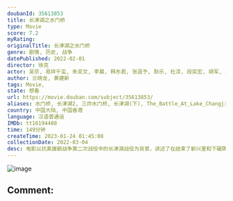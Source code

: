 ```yaml
---
doubanId: 35613853
title: 长津湖之水门桥
type: Movie
score: 7.2
myRating: 
originalTitle: 长津湖之水门桥
genre: 剧情, 历史, 战争
datePublished: 2022-02-01
director: 徐克
actor: 吴京, 易烊千玺, 朱亚文, 李晨, 韩东君, 张涵予, 耿乐, 杜淳, 段奕宏, 胡军, 王丽坤, 杨一威, 李卓扬, 何跃飞, 唐志强, 刘治威, 庄小龙, 辛玉波, 张跃, 许明虎, 王宁, 王振威, 陈泽轩, 李小锋, 詹姆斯·菲尔伯德, 约翰·克鲁兹, 史磊, 胡学良, undefined, 黄晓航, 曹敖日格勒, 章小磊, 宋玉臣, 张志坤, 爱琳, 基里洛·舒尔加, 本·奥伦斯坦, 马蒂亚斯·洛里里, 黎艾蒙
author: 兰晓龙, 黄建新
tags: Movie, 
state: 想看
url: https://movie.douban.com/subject/35613853/
aliases: 水门桥, 长津湖2, 三炸水门桥, 长津湖(下), The_Battle_At_Lake_Changjin_II, Watergate_Bridge
country: 中国大陆, 中国香港
language: 汉语普通话
IMDb: tt16194408
time: 149分钟
createTime: 2023-01-24 01:45:08
collectionDate: 2022-03-04
desc: 电影以抗美援朝战争第二次战役中的长津湖战役为背景，讲述了在结束了新兴里和下碣隅里的战斗之后，七连战士们又接到了更艰巨的任务……
---
```


![image](p2846021991.jpg)

Comment: 
---

